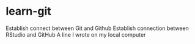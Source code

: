 # learn-git
Establish connect between Git and Github
Establish connection between RStudio and GitHub
A line I wrote on my local computer
